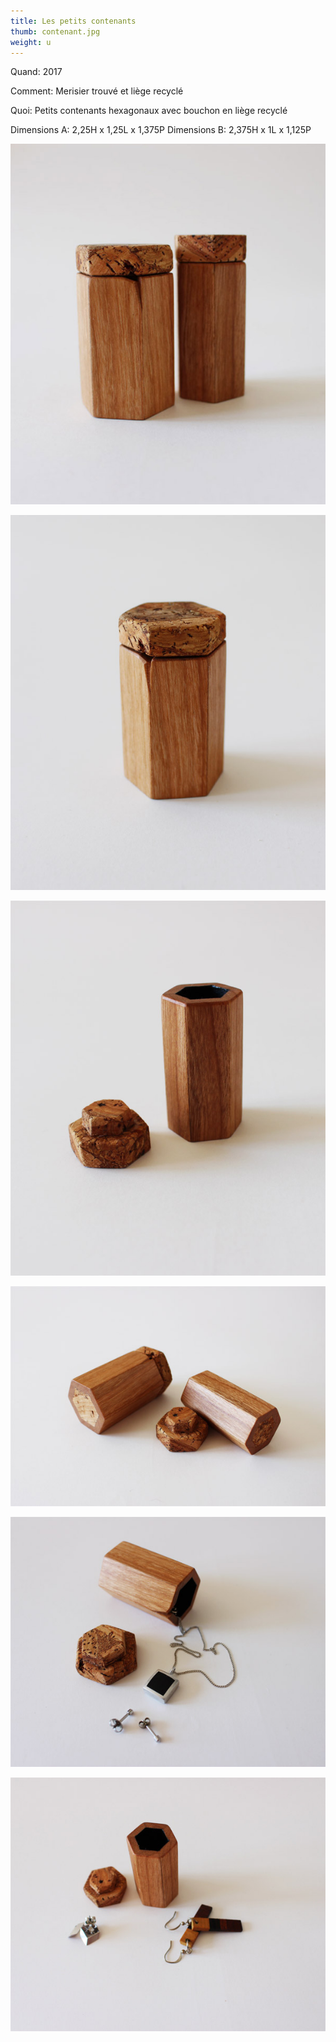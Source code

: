 ```yaml
---
title: Les petits contenants
thumb: contenant.jpg
weight: u
---
```


Quand: 2017

Comment: Merisier trouvé et liège recyclé

Quoi: Petits contenants hexagonaux avec bouchon en liège recyclé

Dimensions A: 2,25H x 1,25L x 1,375P
Dimensions B: 2,375H x 1L x 1,125P


![](/img/contenant_01.jpg)

![](/img/contenant_02.jpg)

![](/img/contenant_03.jpg)

![](/img/contenant_04.jpg)

![](/img/contenant_05.jpg)

![](/img/contenant_06.jpg)


